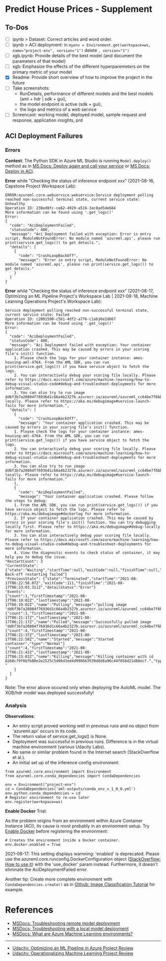 # Predict House Prices - Supplement
## To-Dos
- [ ] ipynb > Dataset: Correct articles and word order.
- [ ] ipynb > ACI deployment: in `myenv = Environment.get(workspace=ws, name="project-env", version="1")` delete `, version="1")`
- [ ] xgb.ipynb: Provide details of the best model (and document the parameters of that model)
- [ ] xgb: Emphasize the effects of the different hyperparemeters on the primary metric of your model
- [x] Readme: Provide short overview of how to improve the project in the future
- [ ] Take screenshots: 
  - RunDetails, performance of different models and the best models (aml + hdr | sdk + gui), 
  - the model endpoint is active (sdk + gui), 
  - the logs and metrics of a web service
- [ ] Screencast: working model, deployed model, sample request and response, application insights, prd

## ACI Deployment Failures
### Errors
**Context**: The Python SDK in Azure ML Studio is running `Model.deploy()` method as in [MS Docs: Deploy again and call your service](https://docs.microsoft.com/en-us/azure/machine-learning/how-to-deploy-and-where?tabs=python#deploy-again-and-call-your-service) or [MS Docs: Deploy in ACI](https://docs.microsoft.com/en-us/azure/machine-learning/tutorial-deploy-models-with-aml#deploy-in-aci).

**Error** while "Checking the status of inference endpoint xxx" (2021-08-16, Capstone Project Workspace Lab):

```
ERROR:azureml.core.webservice.webservice:Service deployment polling reached non-successful terminal state, current service state: Unhealthy
Operation ID: 238ed8fc-ce62-4929-a516-3ac8ad5de684
More information can be found using '.get_logs()'
Error:
{
  "code": "AciDeploymentFailed",
  "statusCode": 400,
  "message": "Aci Deployment failed with exception: Error in entry script, ModuleNotFoundError: No module named 'azureml.api', please run print(service.get_logs()) to get details.",
  "details": [
    {
      "code": "CrashLoopBackOff",
      "message": "Error in entry script, ModuleNotFoundError: No module named 'azureml.api', please run print(service.get_logs()) to get details."
    }
  ]
}
```

**Error** while "Checking the status of inference endpoint xxx" (2021-08-17, Optimizing an ML Pipeline Project's Workspace Lab | 2021-08-18, Machine Learning Operations Project's Workspace Lab):

```
Service deployment polling reached non-successful terminal state, current service state: Failed
Operation ID: c2001590-c5b1-4df2-a776-c1ab16e2d667
More information can be found using '.get_logs()'
Error:
{
  "code": "AciDeploymentFailed",
  "statusCode": 400,
  "message": "Aci Deployment failed with exception: Your container application crashed. This may be caused by errors in your scoring file's init() function.
	1. Please check the logs for your container instance: ames-housing-aml-4764. From the AML SDK, you can run print(service.get_logs()) if you have service object to fetch the logs.
	2. You can interactively debug your scoring file locally. Please refer to https://docs.microsoft.com/azure/machine-learning/how-to-debug-visual-studio-code#debug-and-troubleshoot-deployments for more information.
	3. You can also try to run image dd6f3b7a20804f76936d1c66a4b2327b.azurecr.io/azureml/azureml_cc64be7f6bb8ba76d06a5c38b75b1a4c locally. Please refer to https://aka.ms/debugimage#service-launch-fails for more information.",
  "details": [
    {
      "code": "CrashLoopBackOff",
      "message": "Your container application crashed. This may be caused by errors in your scoring file's init() function.
	1. Please check the logs for your container instance: ames-housing-aml-4764. From the AML SDK, you can run print(service.get_logs()) if you have service object to fetch the logs.
	2. You can interactively debug your scoring file locally. Please refer to https://docs.microsoft.com/azure/machine-learning/how-to-debug-visual-studio-code#debug-and-troubleshoot-deployments for more information.
	3. You can also try to run image dd6f3b7a20804f76936d1c66a4b2327b.azurecr.io/azureml/azureml_cc64be7f6bb8ba76d06a5c38b75b1a4c locally. Please refer to https://aka.ms/debugimage#service-launch-fails for more information."
    },
    {
      "code": "AciDeploymentFailed",
      "message": "Your container application crashed. Please follow the steps to debug:
	1. From the AML SDK, you can run print(service.get_logs()) if you have service object to fetch the logs. Please refer to https://aka.ms/debugimage#dockerlog for more information.
	2. If your container application crashed. This may be caused by errors in your scoring file's init() function. You can try debugging locally first. Please refer to https://aka.ms/debugimage#debug-locally for more information.
	3. You can also interactively debug your scoring file locally. Please refer to https://docs.microsoft.com/azure/machine-learning/how-to-debug-visual-studio-code#debug-and-troubleshoot-deployments for more information.
	4. View the diagnostic events to check status of container, it may help you to debug the issue.
"RestartCount": 3
"CurrentState": {"state":"Waiting","startTime":null,"exitCode":null,"finishTime":null,"detailStatus":"CrashLoopBackOff: Back-off restarting failed"}
"PreviousState": {"state":"Terminated","startTime":"2021-08-17T06:22:58.07Z","exitCode":111,"finishTime":"2021-08-17T06:23:03.311Z","detailStatus":"Error"}
"Events":
{"count":1,"firstTimestamp":"2021-08-17T06:19:02Z","lastTimestamp":"2021-08-17T06:19:02Z","name":"Pulling","message":"pulling image "dd6f3b7a20804f76936d1c66a4b2327b.azurecr.io/azureml/azureml_cc64be7f6bb8ba76d06a5c38b75b1a4c@sha256:d56acb2ceca66853a16954e02fb629b7715da3e6c792ef4814d7816e486569a7"","type":"Normal"}
{"count":1,"firstTimestamp":"2021-08-17T06:21:17Z","lastTimestamp":"2021-08-17T06:21:17Z","name":"Pulled","message":"Successfully pulled image "dd6f3b7a20804f76936d1c66a4b2327b.azurecr.io/azureml/azureml_cc64be7f6bb8ba76d06a5c38b75b1a4c@sha256:d56acb2ceca66853a16954e02fb629b7715da3e6c792ef4814d7816e486569a7"","type":"Normal"}
{"count":4,"firstTimestamp":"2021-08-17T06:21:37Z","lastTimestamp":"2021-08-17T06:22:58Z","name":"Started","message":"Started container","type":"Normal"}
{"count":4,"firstTimestamp":"2021-08-17T06:21:42Z","lastTimestamp":"2021-08-17T06:23:03Z","name":"Killing","message":"Killing container with id 8268c79f6bfb00e2e2525c5d96d3ed4d998663539d8d8a96c44f058d21d88ecf.","type":"Normal"}
"
    }
  ]
}

```

Note: The error above occured only when deploying the AutoML model. The XGB/hdr model was deployed successfully!

### Analysis
**Observations**:
+ An entry script proved working well in previous runs and no object from 'azureml.api' occurs in its code.
+ The return value of service.get_logs() is None.
+ Deployment was successful in previous runs. Difference is in the virtual machine environment (various Udacity Labs).
+ No same or similar problem found in the Internet search (StackOverflow et al.).
+ An initial set up of the inference config environment:

```
from azureml.core.environment import Environment
from azureml.core.conda_dependencies import CondaDependencies

env = Environment("project-env")
cd = CondaDependencies('aml-outputs/conda_env_v_1_0_0.yml')
env.python.conda_dependencies = cd
# Register environment to re-use later
env.register(workspace=ws)
```

**Enable Docker** Trial: 

As the problem origins from an environment within Azure Container Instance (ACI), its cause is most probably in an environment setup. Try [Enable Docker](https://docs.microsoft.com/en-us/azure/machine-learning/how-to-use-environments#enable-docker) before registering the environment:

```
# Creates the environment inside a Docker container.
env.docker.enabled = True
```

2021-08-17: This setting displays warnning: 'enabled' is deprecated. Please use the azureml.core.runconfig.DockerConfiguration object ([StackOverflow: How to use it](https://stackoverflow.com/questions/67387249/how-to-use-azureml-core-runconfig-dockerconfiguration-class-in-azureml-core-envi)) with the 'use_docker' param instead. Furthermore, it doesn't eliminate the AciDeploymentFailed error.

Another tip: Create more complete environment with `CondaDependencies.create()` as in [Github: Image Classification Tutorial](https://github.com/Azure/MachineLearningNotebooks/tree/master/tutorials/image-classification-mnist-data) for example.


# References
+ [MSDocs: Troubleshooting remote model deployment](https://docs.microsoft.com/en-us/azure/machine-learning/how-to-troubleshoot-deployment?tabs=python)
+ [MSDocs: Troubleshooting with a local model deployment](https://docs.microsoft.com/en-us/azure/machine-learning/how-to-troubleshoot-deployment-local)
+ [MSDocs: What are Azure Machine Learning environments?](https://docs.microsoft.com/en-us/azure/machine-learning/concept-environments)
---
+ [Udacity: Optimizing an ML Pipeline in Azure Project Review](https://review.udacity.com/#!/reviews/3017477)
+ [Udacity: Operationalizing Machine Learning Project Review](https://review.udacity.com/#!/reviews/3053642)
